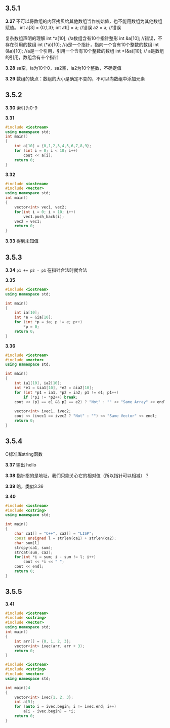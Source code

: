 ## 3.5.1
**3.27**
不可以将数组的内容拷贝给其他数组当作初始值，也不能用数组为其他数组赋值。
int  a[3] = {0,1,3};
int a1[]  = a;  //错误
a2 = a; //错误

复杂数组声明的理解
int *a[10];  //a数组含有10个指针整形
int &a[10];  //错误，不存在引用的数组
int (*a)[10]; //a是一个指针，指向一个含有10个整数的数组
int (&a)[10]; //a是一个引用，引用一个含有10个整数的数组
int *(&a)[10]; // a是数组的引用，数组含有十个指针

**3.28**
sa空，ia为10个0，sa2空，ia2为10个整数，不确定值

**3.29**
数组的缺点：数组的大小是确定不变的，不可以向数组中添加元素

## 3.5.2
**3.30**
索引为0-9

**3.31**
```C++
#include <iostream>
using namespace std;
int main()
{
	int a[10] = {0,1,2,3,4,5,6,7,8,9};
	for (int i = 0; i < 10; i++)
		cout << a[i];
	return 0;
}
```

**3.32**
```C++
#include <iostream>
#include <vector>
using namespace std;
int main()
{
	vector<int> vec1, vec2;
	for(int i = 0; i < 10; i++)
		vec1.push_back(i);
	vec2 = vec1;
	return 0;
}
```

**3.33**
得到未知值

## 3.5.3
**3.34**
```p1 += p2 - p1``` 在指针合法时就合法

**3.35**
```C++
#include <iostream>
using namespace std;

int main()
{
	int ia[10];
	int *e = &ia[10];
	for (int *p = ia; p != e; p++)
		*p = 0;
	return 0;
}
```

**3.36**
```C++
#include <iostream>
#include <vector>
using namespace std;

int main()
{
	int ia1[10], ia2[10];
	int *e1 = &ia1[10], *e2 = &ia2[10];
	for (int *p1 = ia1, *p2 = ia2; p1 != e1; p1++)
		if (*p1 != *p2++) break;
	cout << (p1 == e1 && p2 == e2) ? "Not" : "" << "Same Array" << endl;
	
	vector<int> ivec1, ivec2;
	cout << (ivec1 == ivec2 ? "Not" : "") << "Same Vector" << endl;
	return 0;
}
```

## 3.5.4
C标准库string函数

**3.37**
输出 hello

**3.38**
指针指的是地址，我们只能关心它的相对值（所以指针可以相减）？

**3.39**
略，类似3.36

**3.40**
```C++
#include <iostream>
#include <cstring>
using namespace std;

int main()
{
	char ca1[] = "C++", ca2[] = "LISP";
	const unsigned l = strlen(ca1) + strlen(ca2);
	char sum[l]
	strcpy(ca1, sum);
	strcat(sum, ca2);
	for(int *i = sum; i - sum != l; i++)
		cout << *i << " ";
	cout << endl;
	return 0;
}
```

## 3.5.5
**3.41**
```C++
#include <iostream>
#include <cstring>
#include <vector>
using namespace std;
int main()
{
	int arr[] = {0, 1, 2, 3};
	vector<int> ivec(arr, arr + 3);
	return 0;
}
```

```C++
#include <iostream>
#include <cstring>
#include <vector>
using namespace std;

int main()4
{
	vector<int> ivec{1, 2, 3};
	int a[5];
	for (auto i = ivec.begin; i != ivec.end; i++)
		a[i - ivec.begin] = *i;
	return 0;
}
```
